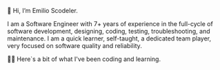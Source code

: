 👋 Hi, I’m Emilio Scodeler.

I am a Software Engineer with 7+ years of experience in the full-cycle of software development, designing, coding, testing, troubleshooting, and maintenance. I am a quick learner, self-taught, a dedicated team player, very focused on software quality and reliability.

👨‍💻 Here`s a bit of what I've been coding and learning.

<!---
emiscode/emiscode is a ✨ special ✨ repository because its `README.md` (this file) appears on your GitHub profile.
You can click the Preview link to take a look at your changes.
--->
